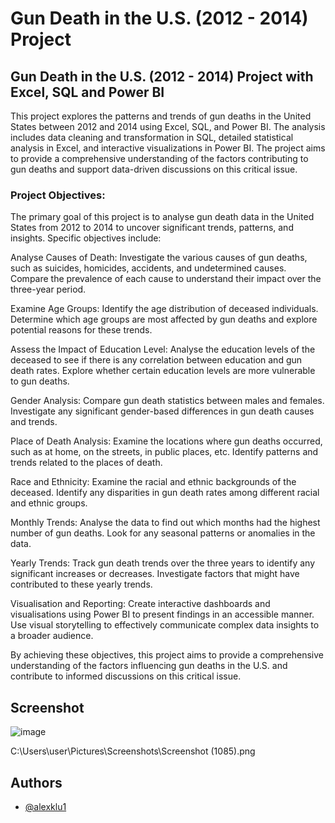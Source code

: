 
# Gun Death in the U.S. (2012 - 2014) Project

## Gun Death in the U.S. (2012 - 2014) Project with Excel, SQL and Power BI

This project explores the patterns and trends of gun deaths in the United States between 2012 and 2014 using Excel, SQL, and Power BI. The analysis includes data cleaning and transformation in SQL, detailed statistical analysis in Excel, and interactive visualizations in Power BI. 
The project aims to provide a comprehensive understanding of the factors contributing to gun deaths and support data-driven discussions on this critical issue.

### Project Objectives:

The primary goal of this project is to analyse gun death data in the United States from 2012 to 2014 to uncover significant trends, patterns, and insights. Specific objectives include:

Analyse Causes of Death:
Investigate the various causes of gun deaths, such as suicides, homicides, accidents, and undetermined causes.
Compare the prevalence of each cause to understand their impact over the three-year period.

Examine Age Groups:
Identify the age distribution of deceased individuals.
Determine which age groups are most affected by gun deaths and explore potential reasons for these trends.

Assess the Impact of Education Level:
Analyse the education levels of the deceased to see if there is any correlation between education and gun death rates.
Explore whether certain education levels are more vulnerable to gun deaths.

Gender Analysis:
Compare gun death statistics between males and females.
Investigate any significant gender-based differences in gun death causes and trends.

Place of Death Analysis:
Examine the locations where gun deaths occurred, such as at home, on the streets, in public places, etc.
Identify patterns and trends related to the places of death.

Race and Ethnicity:
Examine the racial and ethnic backgrounds of the deceased.
Identify any disparities in gun death rates among different racial and ethnic groups.

Monthly Trends:
Analyse the data to find out which months had the highest number of gun deaths.
Look for any seasonal patterns or anomalies in the data.

Yearly Trends:
Track gun death trends over the three years to identify any significant increases or decreases.
Investigate factors that might have contributed to these yearly trends.

Visualisation and Reporting:
Create interactive dashboards and visualisations using Power BI to present findings in an accessible manner.
Use visual storytelling to effectively communicate complex data insights to a broader audience.

By achieving these objectives, this project aims to provide a comprehensive understanding of the factors influencing gun deaths in the U.S. and contribute to informed discussions on this critical issue.
## Screenshot

![image](https://github.com/alexklu1/Pizza_Sales_Project/assets/113979059/f544b659-7fee-4338-b6b1-16ffa7b3be7e)




C:\Users\user\Pictures\Screenshots\Screenshot (1085).png
## Authors

- [@alexklu1](https://www.github.com/alexklu1)

